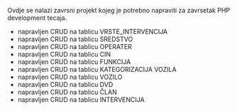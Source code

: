 Ovdje se nalazi zavrsni projekt kojeg je potrebno napraviti za zavrsetak PHP development tecaja.

- napravljen CRUD na tablicu VRSTE_INTERVENCIJA
- napravljen CRUD na tablicu SREDSTVO
- napravljen CRUD na tablicu OPERATER
- napravljen CRUD na tablicu CIN
- napravljen CRUD na tablicu FUNKCIJA
- napravljen CRUD na tablicu KATEGORIZACIJA VOZILA
- napravljen CRUD na tablicu VOZILO
- napravljen CRUD na tablicu DVD
- napravljen CRUD na tablicu ČLAN
- napravljen CRUD na tablicu INTERVENCIJA
